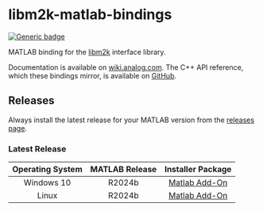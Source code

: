 # libm2k-matlab-bindings
[![Generic badge](https://img.shields.io/badge/MATLAB-R2023a-BLUE.svg)](https://shields.io/)

MATLAB binding for the [libm2k](https://github.com/analogdevicesinc/libm2k) interface library.

Documentation is available on [wiki.analog.com](https://wiki.analog.com/university/tools/m2k/matlab). The C++ API reference, which these bindings mirror, is available on [GitHub](https://analogdevicesinc.github.io/libm2k/index.html).

## Releases
Always install the latest release for your MATLAB version from the [releases page](https://github.com/analogdevicesinc/libm2k/releases/latest).

### Latest Release

|  Operating System | MATLAB Release |  Installer Package  |
|:-------:|:-------:|:-------------------:|
| Windows 10 | R2024b |[Matlab Add-On](https://uk.mathworks.com/matlabcentral/fileexchange/74385-libm2k-matlab?s_tid=srchtitle_libm2k_1)|
| Linux | R2024b | [Matlab Add-On](https://uk.mathworks.com/matlabcentral/fileexchange/74385-libm2k-matlab?s_tid=srchtitle_libm2k_1) |
